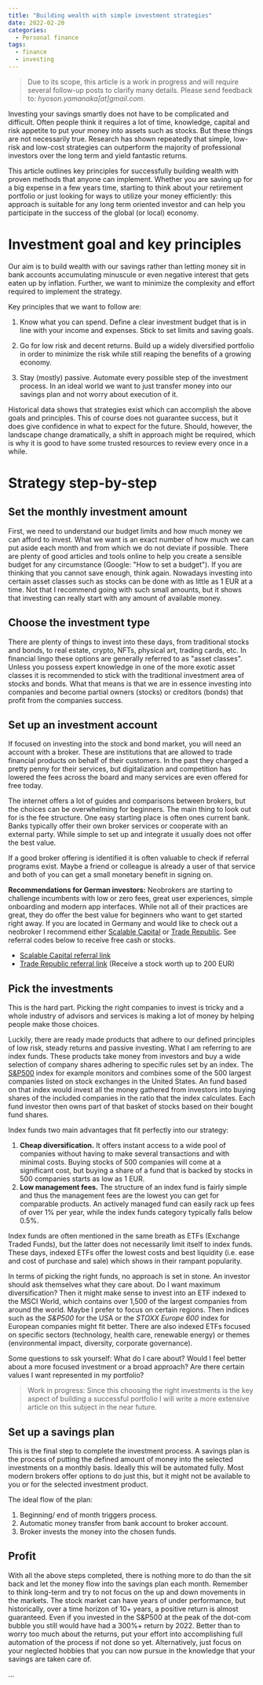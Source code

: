 ```yaml
---
title: "Building wealth with simple investment strategies"
date: 2022-02-20
categories:
  - Personal finance
tags:
  - finance
  - investing
---
```


> Due to its scope, this article is a work in progress and will require several follow-up posts to clarify many details. Please send feedback to: *hyoson.yamanaka[at]gmail.com*.

Investing your savings smartly does not have to be complicated and difficult. Often people think it requires a lot of time, knowledge, capital and risk appetite to put your money into assets such as stocks. But these things are not necessarily true. Research has shown repeatedly that simple, low-risk and low-cost strategies can outperform the majority of  professional investors over the long term and yield fantastic returns.

This article outlines key principles for successfully building wealth with proven methods that anyone can implement. Whether you are saving up for a big expense in a few years time, starting to think about your retirement portfolio or just looking for ways to utilize your money efficiently: this approach is suitable for any long term oriented investor and can help you participate in the success of the global (or local) economy.

# Investment goal and key principles

Our aim is to build wealth with our savings rather than letting money sit in bank accounts accumulating minuscule or even negative interest that gets eaten up by inflation. Further, we want to minimize the complexity and effort required to implement the strategy.

Key principles that we want to follow are:

1. Know what you can spend. Define a clear investment budget that is in line with your income and expenses. Stick to set limits and saving goals.

2. Go for low risk and decent returns. Build up a widely diversified portfolio in order to minimize the risk while still reaping the benefits of a growing economy.

3. Stay (mostly) passive. Automate every possible step of the investment process. In an ideal world we want to just transfer money into our savings plan and not worry about execution of it.

Historical data shows that strategies exist which can accomplish the above goals and principles. This of course does not guarantee success, but it does give confidence in what to expect for the future. Should, however, the landscape change dramatically, a shift in approach might be required, which is why it is good to have some trusted resources to review every once in a while.

# Strategy step-by-step

## Set the monthly investment amount

First, we need to understand our budget limits and how much money we can afford to invest. What we want is an exact number of how much we can put aside each month and from which we do not deviate if possible. There are plenty of good articles and tools online to help you create a sensible budget for any circumstance (Google: "How to set a budget"). If you are thinking that you cannot save enough, think again. Nowadays investing into certain asset classes such as stocks can be done with as little as 1 EUR at a time. Not that I recommend going with such small amounts, but it shows that investing can really start with any amount of available money.

<!---
ADD BUDGETING GUIDE, HOW MUCH SHOULD I SAVE EACH MONTH, COMPOUNDING
-->

## Choose the investment type

There are plenty of things to invest into these days, from traditional stocks and bonds, to real estate, crypto, NFTs, physical art, trading cards, etc. In financial lingo these options are generally referred to as "asset classes". Unless you possess expert knowledge in one of the more exotic asset classes it is recommended to stick with the traditional investment area of stocks and bonds. What that means is that we are in essence investing into companies and become partial owners (stocks) or creditors (bonds) that profit from the companies success.

<!---
ADD ARTICLE ON ASSET CLASSES
-->

## Set up an investment account

If focused on investing into the stock and bond market, you will need an account with a broker. These are institutions that are allowed to trade financial products on behalf of their customers. In the past they charged a pretty penny for their services, but digitalization and competition has lowered the fees across the board and many services are even offered for free today.

The internet offers a lot of guides and comparisons between brokers, but the choices can be overwhelming for beginners. The main thing to look out for is the fee structure. One easy starting place is often ones current bank. Banks typically offer their own broker services or cooperate with an external party. While simple to set up and integrate it usually does not offer the best value.

If a good broker offering is identified it is often valuable to check if referral programs exist. Maybe a friend or colleague is already a user of that service and both of you can get a small monetary benefit in signing on.

**Recommendations for German investors:** Neobrokers are starting to challenge incumbents with low or zero fees, great user experiences, simple onboarding and modern app interfaces. While not all of their practices are great, they do offer the best value for beginners who want to get started right away. If you are located in Germany and would like to check out a neobroker I recommend either [Scalable Capital](https://de.scalable.capital/en) or [Trade Republic](https://traderepublic.com/en-de). See referral codes below to receive free cash or stocks.

- [Scalable Capital referral link](https://de.scalable.capital/einladung/bbndg3)
- [Trade Republic referral link](https://ref.trade.re/3gscmpsw) (Receive a stock worth up to 200 EUR)


## Pick the investments

This is the hard part. Picking the right companies to invest is tricky and a whole industry of advisors and services is making a lot of money by helping people make those choices.

Luckily, there are ready made products that adhere to our defined principles of low risk, steady returns and passive investing. What I am referring to are index funds. These products take money from investors and buy a wide selection of company shares adhering to specific rules set by an index. The [S&P500](https://en.wikipedia.org/wiki/S%26P_500) index for example monitors and combines some of the 500 largest companies listed on stock exchanges in the United States. An fund based on that index would invest all the money gathered from investors into buying shares of the included companies in the ratio that the index calculates. Each fund investor then owns part of that basket of stocks based on their bought fund shares.

Index funds two main advantages that fit perfectly into our strategy:

1. **Cheap diversification.** It offers instant access to a wide pool of companies without having to make several transactions and with minimal costs. Buying stocks of 500 companies will come at a significant cost, but buying a share of a fund that is backed by stocks in 500 companies starts as low as 1 EUR.
2. **Low management fees.** The structure of an index fund is fairly simple and thus the management fees are the lowest you can get for comparable products. An actively managed fund can easily rack up fees of over 1% per year, while the index funds category typically falls below 0.5%.

Index funds are often mentioned in the same breath as ETFs (Exchange Traded Funds), but the latter does not necessarily limit itself to index funds. These days, indexed ETFs offer the lowest costs and best liquidity (i.e. ease and cost of purchase and sale) which shows in their rampant popularity.

In terms of picking the right funds, no approach is set in stone. An investor should ask themselves what they care about. Do I want maximum diversification? Then it might make sense to invest into an ETF indexed to the MSCI World, which contains over 1,500 of the largest companies from around the world. Maybe I prefer to focus on certain regions. Then indices such as the *S&P500* for the USA or the *STOXX Europe 600* index for European companies might fit better. There are also indexed ETFs focused on specific sectors (technology, health care, renewable energy) or themes (environmental impact, diversity, corporate governance).

Some questions to ssk yourself: What do I care about? Would I feel better about a more focused investment or a broad approach? Are there certain values I want represented in my portfolio?

> Work in progress: Since this choosing the right investments is the key aspect of building a successful portfolio I will write a more extensive article on this subject in the near future.

## Set up a savings plan

This is the final step to complete the investment process. A savings plan is the process of putting the defined amount of money into the selected investments on a monthly basis. Ideally this will be automated fully. Most modern brokers offer options to do just this, but it might not be available to you or for the selected investment product.

The ideal flow of the plan:
1. Beginning/ end of month triggers process.
2. Automatic money transfer from bank account to broker account.
3. Broker invests the money into the chosen funds.

## Profit

With all the above steps completed, there is nothing more to do than the sit back and let the money flow into the savings plan each month. Remember to think long-term and try to not focus on the up and down movements in the markets. The stock market can have years of under performance, but historically, over a time horizon of 10+ years, a positive return is almost guaranteed. Even if you invested in the S&P500 at the peak of the dot-com bubble you still would have had a 300%+ return by 2022. Better than to worry too much about the returns, put your effort into accomplishing full automation of the process if not done so yet. Alternatively, just focus on your neglected hobbies that you can now pursue in the knowledge that your savings are taken care of.

...




<!---
# FAQ

### When should I start investing_
Yesterday! Timing is impossible.

### I do not have a lot of savings yet, should I wait?

-->
